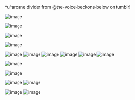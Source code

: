 ^u^arcane divider from @the-voice-beckons-below on tumblr!



![image](https://64.media.tumblr.com/38010f71eff93aa77be791a6a6c4d011/4c4a9a7b84eb7caa-a5/s400x600/1c15331a567765c7a9eb66da959ff88ac7ea5307.gifv)

![image](https://64.media.tumblr.com/f8c85648587ede6bfeee5a80768ba509/24c78518d0096409-23/s2048x3072/729e5027b5190e2feb3392cf802bda010f7d4cf3.png)










![image](https://64.media.tumblr.com/c70f686f0b27b83aa11e98456a8d33c5/1a7499e8ed08e8b1-4a/s640x960/344e39f043da36d54408dd07168b4ef399f5639a.pnj)

![image](https://64.media.tumblr.com/5bf156324078fa2ea49b24c058e2218e/b712a005740dadb7-1b/s400x600/e358ab6691769b50bef1936e72b7442c1ebcd8c1.gifv)



![image](https://images-wixmp-ed30a86b8c4ca887773594c2.wixmp.com/f/668320ee-f33b-41b2-a769-76b8b10407a7/d58le6h-12703275-7877-4ce8-b2d8-37a6ada20d2a.png?token=eyJ0eXAiOiJKV1QiLCJhbGciOiJIUzI1NiJ9.eyJzdWIiOiJ1cm46YXBwOjdlMGQxODg5ODIyNjQzNzNhNWYwZDQxNWVhMGQyNmUwIiwiaXNzIjoidXJuOmFwcDo3ZTBkMTg4OTgyMjY0MzczYTVmMGQ0MTVlYTBkMjZlMCIsIm9iaiI6W1t7InBhdGgiOiJcL2ZcLzY2ODMyMGVlLWYzM2ItNDFiMi1hNzY5LTc2YjhiMTA0MDdhN1wvZDU4bGU2aC0xMjcwMzI3NS03ODc3LTRjZTgtYjJkOC0zN2E2YWRhMjBkMmEucG5nIn1dXSwiYXVkIjpbInVybjpzZXJ2aWNlOmZpbGUuZG93bmxvYWQiXX0.4zmzc0PwumwiXnlTdAYHGpDS2jU_mmddapSH4FptD6w)
![image](https://images-wixmp-ed30a86b8c4ca887773594c2.wixmp.com/f/4b99106a-3402-4f73-b3ea-ccea471b98e1/d6oaqhg-a5e6555f-7f40-4fae-9bd0-d5eb55c8aea5.png/v1/fill/w_99,h_55,q_80,strp/roxy_lalonde_stamp_by_millionsofstamps_d6oaqhg-fullview.jpg?token=eyJ0eXAiOiJKV1QiLCJhbGciOiJIUzI1NiJ9.eyJzdWIiOiJ1cm46YXBwOjdlMGQxODg5ODIyNjQzNzNhNWYwZDQxNWVhMGQyNmUwIiwiaXNzIjoidXJuOmFwcDo3ZTBkMTg4OTgyMjY0MzczYTVmMGQ0MTVlYTBkMjZlMCIsIm9iaiI6W1t7ImhlaWdodCI6Ijw9NTUiLCJwYXRoIjoiXC9mXC80Yjk5MTA2YS0zNDAyLTRmNzMtYjNlYS1jY2VhNDcxYjk4ZTFcL2Q2b2FxaGctYTVlNjU1NWYtN2Y0MC00ZmFlLTliZDAtZDVlYjU1YzhhZWE1LnBuZyIsIndpZHRoIjoiPD05OSJ9XV0sImF1ZCI6WyJ1cm46c2VydmljZTppbWFnZS5vcGVyYXRpb25zIl19.cNSJdvhJ87L3kVQg1lPQt91pJSdgnRIzJnUR8eDzQ08)
![image](https://64.media.tumblr.com/24a0cc79a3226da9a5f323d0c64c29d7/e99f5fa9ef28966c-e3/s100x200/8119a9d44f80eac9ca6e3e0e8baec9b3798d50db.pnj)
![image](https://64.media.tumblr.com/63a649dca7f4ee0c0d90fa0e5547df3b/e9001c81893da2e0-79/s100x200/0ba9d6e491b9fea8208db63bea739371783a4c2f.pnj)
![image](https://64.media.tumblr.com/10e3bdf329faed50e567d0bd22e2a295/f932c852b906bc08-c3/s100x200/4db27c50ff3d00794284d412886b0e6b0331c65c.gifv)
![image](https://64.media.tumblr.com/2d9bcfc98648344dc4a4f80289051ff8/fefbda9ca24e67d8-82/s100x200/c662c141ff9ab9ba2bcc0977be738939a1218ebc.gifv)


![image](https://64.media.tumblr.com/40fd4e4352aeb36975cae21af655f9b6/73f3a61cc969dd29-0e/s250x400/cbb30d26101dbf73a2fe633faf3cfc2c3928655d.pnj)



![image](https://64.media.tumblr.com/91bb5aecaa6611e392cda2c831f5898d/609c10468ba812db-c9/s640x960/c96d8af0649923f573c44565cfef888ba93a575d.gifv)


![image](https://64.media.tumblr.com/8dda64b0e94d450bad5728a7c37b80a4/76a41a0dc2177ee1-59/s250x400/31be359c63b24649bceebc4e457fd565986b6bfc.gifv)
![image](https://64.media.tumblr.com/1d642ee1380335146fc4768f941b6852/76a41a0dc2177ee1-6d/s250x400/f8b0bbb26fc913ed9d2ec57b50bc5abb782b455f.gifv)


![image](https://64.media.tumblr.com/fdaa8c1ef02a1c338d9c3486515f4905/76a41a0dc2177ee1-f5/s250x400/12fe28e3f3fa2aadf107f3bbcfde8ae5f0743fc8.gifv)
![image](https://64.media.tumblr.com/d7a100c79eab6c64617ba57494082cc6/76a41a0dc2177ee1-f5/s250x400/5406052d114db0a62943ec602d1093b3b3ab1e5b.gifv)
